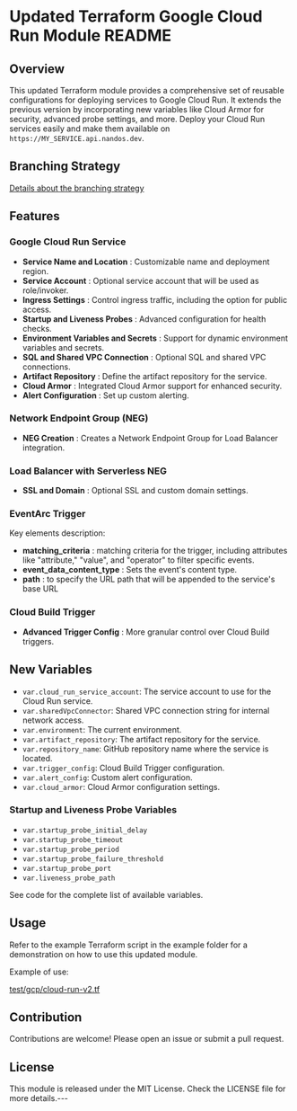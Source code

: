 # Updated Terraform Google Cloud Run Module README

## Overview

This updated Terraform module provides a comprehensive set of reusable configurations for deploying services to Google Cloud Run. It extends the previous version by incorporating new variables like Cloud Armor for security, advanced probe settings, and more. Deploy your Cloud Run services easily and make them available on `https://MY_SERVICE.api.nandos.dev`.

## Branching Strategy

[Details about the branching strategy](https://chat.openai.com/cloud-cloudbuild-trigger/README.md)

## Features

### Google Cloud Run Service

- **Service Name and Location** : Customizable name and deployment region.
- **Service Account** : Optional service account that will be used as role/invoker.
- **Ingress Settings** : Control ingress traffic, including the option for public access.
- **Startup and Liveness Probes** : Advanced configuration for health checks.
- **Environment Variables and Secrets** : Support for dynamic environment variables and secrets.
- **SQL and Shared VPC Connection** : Optional SQL and shared VPC connections.
- **Artifact Repository** : Define the artifact repository for the service.
- **Cloud Armor** : Integrated Cloud Armor support for enhanced security.
- **Alert Configuration** : Set up custom alerting.

### Network Endpoint Group (NEG)

- **NEG Creation** : Creates a Network Endpoint Group for Load Balancer integration.

### Load Balancer with Serverless NEG

- **SSL and Domain** : Optional SSL and custom domain settings.

### EventArc Trigger

Key elements description:

- **matching_criteria** : matching criteria for the trigger, including attributes like "attribute," "value", and "operator" to filter specific events.
- **event_data_content_type** : Sets the event's content type.
- **path** : to specify the URL path that will be appended to the service's base URL

### Cloud Build Trigger

- **Advanced Trigger Config** : More granular control over Cloud Build triggers.

## New Variables

- `var.cloud_run_service_account`: The service account to use for the Cloud Run service.
- `var.sharedVpcConnector`: Shared VPC connection string for internal network access.
- `var.environment`: The current environment.
- `var.artifact_repository`: The artifact repository for the service.
- `var.repository_name`: GitHub repository name where the service is located.
- `var.trigger_config`: Cloud Build Trigger configuration.
- `var.alert_config`: Custom alert configuration.
- `var.cloud_armor`: Cloud Armor configuration settings.

### Startup and Liveness Probe Variables

- `var.startup_probe_initial_delay`
- `var.startup_probe_timeout`
- `var.startup_probe_period`
- `var.startup_probe_failure_threshold`
- `var.startup_probe_port`
- `var.liveness_probe_path`

See code for the complete list of available variables.

## Usage

Refer to the example Terraform script in the example folder for a demonstration on how to use this updated module.

Example of use:

[test/gcp/cloud-run-v2.tf](https://chat.openai.com/test/gcp/cloud-run-v2.tf)

## Contribution

Contributions are welcome! Please open an issue or submit a pull request.

## License

This module is released under the MIT License. Check the LICENSE file for more details.---
